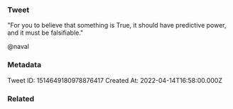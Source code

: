 ### Tweet
"For you to believe that something is True, it should have predictive power, and it must be falsifiable."

@naval

### Metadata
Tweet ID: 1514649180978876417
Created At: 2022-04-14T16:58:00.000Z

### Related

